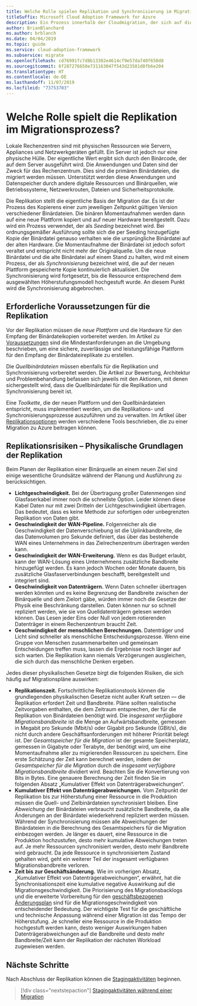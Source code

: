 ```yaml
---
title: Welche Rolle spielen Replikation und Synchronisierung im Migrationsprozess?
titleSuffix: Microsoft Cloud Adoption Framework for Azure
description: Ein Prozess innerhalb der Cloudmigration, der sich auf die Aufgaben der Migration von Workloads in die Cloud konzentriert.
author: BrianBlanchard
ms.author: brblanch
ms.date: 04/04/2019
ms.topic: guide
ms.service: cloud-adoption-framework
ms.subservice: migrate
ms.openlocfilehash: cd76991fc7d8b13302e4614cf9e57da740f650d8
ms.sourcegitcommit: 6f287276650e731163047f543d23581d8fb6e204
ms.translationtype: HT
ms.contentlocale: de-DE
ms.lasthandoff: 11/07/2019
ms.locfileid: "73753703"
---
```

<!-- markdownlint-disable MD026 -->

# <a name="what-role-does-replication-play-in-the-migration-process"></a>Welche Rolle spielt die Replikation im Migrationsprozess?

Lokale Rechenzentren sind mit physischen Ressourcen wie Servern, Appliances und Netzwerkgeräten gefüllt. Ein Server ist jedoch nur eine physische Hülle. Der eigentliche Wert ergibt sich durch den Binärcode, der auf dem Server ausgeführt wird. Die Anwendungen und Daten sind der Zweck für das Rechenzentrum. Dies sind die primären Binärdateien, die migriert werden müssen. Unterstützt werden diese Anwendungen und Datenspeicher durch andere digitale Ressourcen und Binärquellen, wie Betriebssysteme, Netzwerkrouten, Dateien und Sicherheitsprotokolle.

Die Replikation stellt die eigentliche Basis der Migration dar. Es ist der Prozess des Kopierens einer zum jeweiligen Zeitpunkt gültigen Version verschiedener Binärdateien. Die binären Momentaufnahmen werden dann auf eine neue Plattform kopiert und auf neuer Hardware bereitgestellt. Dazu wird ein Prozess verwendet, der als *Seeding* bezeichnet wird. Bei ordnungsgemäßer Ausführung sollte sich die per Seeding hinzugefügte Kopie der Binärdatei genauso verhalten wie die ursprüngliche Binärdatei auf der alten Hardware. Die Momentaufnahme der Binärdatei ist jedoch sofort veraltet und entspricht nicht mehr der Originalquelle. Um die neue Binärdatei und die alte Binärdatei auf einem Stand zu halten, wird mit einem Prozess, der als *Synchronisierung* bezeichnet wird, die auf der neuen Plattform gespeicherte Kopie kontinuierlich aktualisiert. Die Synchronisierung wird fortgesetzt, bis die Ressource entsprechend dem ausgewählten Höherstufungsmodell hochgestuft wurde. An diesem Punkt wird die Synchronisierung abgebrochen.

## <a name="required-prerequisites-to-replication"></a>Erforderliche Voraussetzungen für die Replikation

Vor der Replikation müssen die *neue Plattform* und die Hardware für den Empfang der Binärdateikopien vorbereitet werden. Im Artikel zu [Voraussetzungen](../prerequisites/index.md) sind die Mindestanforderungen an die Umgebung beschrieben, um eine sichere, zuverlässige und leistungsfähige Plattform für den Empfang der Binärdateireplikate zu erstellen.

Die *Quellbinärdateien* müssen ebenfalls für die Replikation und Synchronisierung vorbereitet werden. Die Artikel zur Bewertung, Architektur und Problembehandlung befassen sich jeweils mit den Aktionen, mit denen sichergestellt wird, dass die Quellbinärdatei für die Replikation und Synchronisierung bereit ist.

Eine *Toolkette*, die der neuen Plattform und den Quellbinärdateien entspricht, muss implementiert werden, um die Replikations- und Synchronisierungsprozesse auszuführen und zu verwalten. Im Artikel über [Replikationsoptionen](./replicate-options.md) werden verschiedene Tools beschrieben, die zu einer Migration zu Azure beitragen können.

## <a name="replication-risks---physics-of-replication"></a>Replikationsrisiken – Physikalische Grundlagen der Replikation

Beim Planen der Replikation einer Binärquelle an einem neuen Ziel sind einige wesentliche Grundsätze während der Planung und Ausführung zu berücksichtigen.

- **Lichtgeschwindigkeit.** Bei der Übertragung großer Datenmengen sind Glasfaserkabel immer noch die schnellste Option. Leider können diese Kabel Daten nur mit zwei Dritteln der Lichtgeschwindigkeit übertragen. Das bedeutet, dass es keine Methode zur sofortigen oder unbegrenzten Replikation von Daten gibt.
- **Geschwindigkeit der WAN-Pipeline.** Folgenreicher als die Geschwindigkeit der Datenverschiebung ist die Uplinkbandbreite, die das Datenvolumen pro Sekunde definiert, das über das bestehende WAN eines Unternehmens in das Zielrechenzentrum übertragen werden kann.
- **Geschwindigkeit der WAN-Erweiterung.** Wenn es das Budget erlaubt, kann der WAN-Lösung eines Unternehmens zusätzliche Bandbreite hinzugefügt werden. Es kann jedoch Wochen oder Monate dauern, bis zusätzliche Glasfaserverbindungen beschafft, bereitgestellt und integriert sind.
- **Geschwindigkeit von Datenträgern.** Wenn Daten schneller übertragen werden könnten und es keine Begrenzung der Bandbreite zwischen der Binärquelle und dem Zielort gäbe, würden immer noch die Gesetze der Physik eine Beschränkung darstellen. Daten können nur so schnell repliziert werden, wie sie von Quelldatenträgern gelesen werden können. Das Lesen jeder Eins oder Null von jedem rotierenden Datenträger in einem Rechenzentrum braucht Zeit.
- **Geschwindigkeit der menschlichen Berechnungen.** Datenträger und Licht sind schneller als menschliche Entscheidungsprozesse. Wenn eine Gruppe von Menschen zusammenarbeiten und gemeinsam Entscheidungen treffen muss, lassen die Ergebnisse noch länger auf sich warten. Die Replikation kann niemals Verzögerungen ausgleichen, die sich durch das menschliche Denken ergeben.

Jedes dieser physikalischen Gesetze birgt die folgenden Risiken, die sich häufig auf Migrationspläne auswirken:

- **Replikationszeit.** Fortschrittliche Replikationstools können die grundlegenden physikalischen Gesetze nicht außer Kraft setzen &mdash; die Replikation erfordert Zeit und Bandbreite. Pläne sollten realistische Zeitvorgaben enthalten, die dem Zeitraum entsprechen, der für die Replikation von Binärdateien benötigt wird. Die *insgesamt verfügbare Migrationsbandbreite* ist die Menge an Aufwärtsbandbreite, gemessen in Megabit pro Sekunde (Mbit/s) oder Gigabit pro Sekunde (GBit/s), die nicht durch andere Geschäftsanforderungen mit höherer Priorität belegt ist. Der *Gesamtspeicher für die Migration* ist der gesamte Speicherplatz, gemessen in Gigabyte oder Terabyte, der benötigt wird, um eine Momentaufnahme aller zu migrierenden Ressourcen zu speichern. Eine erste Schätzung der Zeit kann berechnet werden, indem der *Gesamtspeicher für die Migration* durch die *insgesamt verfügbare Migrationsbandbreite* dividiert wird. Beachten Sie die Konvertierung von Bits in Bytes. Eine genauere Berechnung der Zeit finden Sie im folgenden Absatz „Kumulativer Effekt von Datenträgerabweichungen“.
- **Kumulativer Effekt von Datenträgerabweichungen.** Vom Zeitpunkt der Replikation bis zur Höherstufung einer Ressource in die Produktion müssen die Quell- und Zielbinärdateien synchronisiert bleiben. Eine *Abweichung* der Binärdateien verbraucht zusätzliche Bandbreite, da alle Änderungen an der Binärdatei wiederkehrend repliziert werden müssen. Während der Synchronisierung müssen alle Abweichungen der Binärdateien in die Berechnung des Gesamtspeichers für die Migration einbezogen werden. Je länger es dauert, eine Ressource in die Produktion hochzustufen, desto mehr kumulative Abweichungen treten auf. Je mehr Ressourcen synchronisiert werden, desto mehr Bandbreite wird gebraucht. Da jede Ressource in synchronisiertem Zustand gehalten wird, geht ein weiterer Teil der insgesamt verfügbaren Migrationsbandbreite verloren.
- **Zeit bis zur Geschäftsänderung.** Wie im vorherigen Absatz, „Kumulativer Effekt von Datenträgerabweichungen“, erwähnt, hat die Synchronisationszeit eine kumulative negative Auswirkung auf die Migrationsgeschwindigkeit. Die Priorisierung des Migrationsbacklogs und die erweiterte Vorbereitung für den [geschäftsbezogenen Änderungsplan](../optimize/business-change-plan.md) sind für die Migrationsgeschwindigkeit von entscheidender Bedeutung. Der wichtigste Test für die geschäftliche und technische Anpassung während einer Migration ist das Tempo der Höherstufung. Je schneller eine Ressource in die Produktion hochgestuft werden kann, desto weniger Auswirkungen haben Datenträgerabweichungen auf die Bandbreite und desto mehr Bandbreite/Zeit kann der Replikation der nächsten Workload zugewiesen werden.

## <a name="next-steps"></a>Nächste Schritte

Nach Abschluss der Replikation können die [Stagingaktivitäten](./stage.md) beginnen.

> [!div class="nextstepaction"]
> [Stagingaktivitäten während einer Migration](./stage.md)
